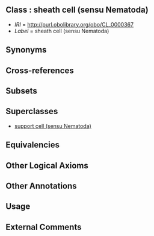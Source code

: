 
## Class : sheath cell (sensu Nematoda)

 * *IRI* = http://purl.obolibrary.org/obo/CL_0000367
 * *Label* = sheath cell (sensu Nematoda)

## Synonyms


## Cross-references


## Subsets


## Superclasses

 * [support cell (sensu Nematoda)](../../CL/19/CL_0000619.md)

## Equivalencies


## Other Logical Axioms


## Other Annotations


## Usage


## External Comments

